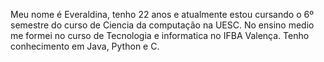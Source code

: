 Meu nome é Everaldina, tenho 22 anos e atualmente estou cursando o 6º semestre do curso de Ciencia da computação na UESC. No ensino medio me formei no curso de Tecnologia e informatica no IFBA Valença.
Tenho conhecimento em Java, Python e C.